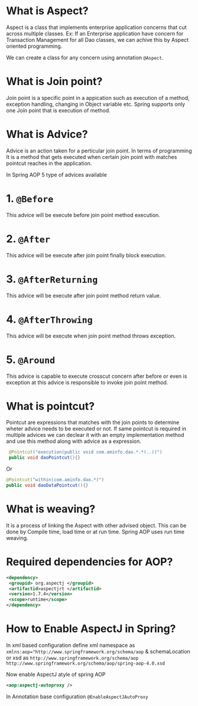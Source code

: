 # What is Aspect?
Aspect is a class that implements enterprise application concerns that cut across multiple classes.
Ex: If an Enterprise application have concern for Transaction Management for all Dao classes, we can achive this 
by Aspect oriented programming.

We can create a class for any concern using annotation `@Aspect`.

# What is Join point?
Join point is a specific point in a appication such as execution of a method, exception handling, changing in Object variable 
etc.
Spring supports only one Join point that is execution of method.

# What is Advice?
Advice is an action taken for a perticular join point. In terms of programming It is a method that gets executed when 
certain join point with matches pointcut reaches in the application.

In Spring AOP 5 type of advices available 
# 1. `@Before` 
This advice will be execute before join point method execution.

# 2. `@After` 
This advice will be execute after join point finally block execution.

# 3. `@AfterReturning`
This advice will be execute after join point method return value.

# 4. `@AfterThrowing`
This advice will be execute when join point method throws exception.

# 5. `@Around`
This advice is capable to execute crosscut concern after before or even is exception at this advice is responsible to 
invoke join point method.

# What is pointcut?
Pointcut are expressions that matches with the join points to determine wheter advice needs to be executed or not.
If same pointcut is required in multiple advices we can declear it with an empty implementation method and use this method 
along with advice as a expression.

```java
 @Pointcut("execution(public void com.aminfo.dao.*.*(..))")
 public void daoPointcut(){}
 ```
 Or
 ```java
 @Pointcut("within(com.aminfo.dao.*)")
 public void daoDataPointcut(){}
 ```
# What is weaving?
It is a process of linking the Aspect with other advised object.
This can be done by Compile time, load time or at run time. 
Spring AOP uses run time weaving.

# Required dependencies for AOP?
```xml
<dependency>
 <groupid> org.aspectj </groupid>
 <artifactid>aspectjrt </artifactid>
 <version>1.7.4</version>
 <scope>runtime</scope>
</dependency>

```

# How to Enable AspectJ in Spring?
In xml based configuration
define xml namespace as `xmlns:aop="http://www.springframework.org/schema/aop`
& schemaLocation or xsd as `http://www.springframework.org/schema/aop http://www.springframework.org/schema/aop/spring-aop-4.0.xsd`

Now enable AspectJ atyle of spring AOP
```xml
<aop:aspectj-autoproxy />
```

In Annotation base configuration
`@EnableAspectJAutoProxy`

 
 
